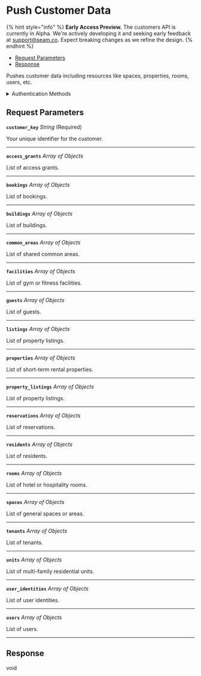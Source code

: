 # Push Customer Data
{% hint style="info" %}
**Early Access Preview.** The customers API is currently in Alpha. We're actively developing it and seeking early feedback at [support@seam.co](mailto:support@seam.co). Expect breaking changes as we refine the design.
{% endhint %}

- [Request Parameters](#request-parameters)
- [Response](#response)

Pushes customer data including resources like spaces, properties, rooms, users, etc.


<details>

<summary>Authentication Methods</summary>

- API key
- Personal access token
  <br>Must also include the `seam-workspace` header in the request.

To learn more, see [Authentication](https://docs.seam.co/latest/api/authentication).
</details>

## Request Parameters

**`customer_key`** *String* (Required)

Your unique identifier for the customer.

---

**`access_grants`** *Array* *of Objects*

List of access grants.

---

**`bookings`** *Array* *of Objects*

List of bookings.

---

**`buildings`** *Array* *of Objects*

List of buildings.

---

**`common_areas`** *Array* *of Objects*

List of shared common areas.

---

**`facilities`** *Array* *of Objects*

List of gym or fitness facilities.

---

**`guests`** *Array* *of Objects*

List of guests.

---

**`listings`** *Array* *of Objects*

List of property listings.

---

**`properties`** *Array* *of Objects*

List of short-term rental properties.

---

**`property_listings`** *Array* *of Objects*

List of property listings.

---

**`reservations`** *Array* *of Objects*

List of reservations.

---

**`residents`** *Array* *of Objects*

List of residents.

---

**`rooms`** *Array* *of Objects*

List of hotel or hospitality rooms.

---

**`spaces`** *Array* *of Objects*

List of general spaces or areas.

---

**`tenants`** *Array* *of Objects*

List of tenants.

---

**`units`** *Array* *of Objects*

List of multi-family residential units.

---

**`user_identities`** *Array* *of Objects*

List of user identities.

---

**`users`** *Array* *of Objects*

List of users.

---


## Response

void

